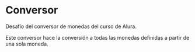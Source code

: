 # Conversor
Desafío del conversor de monedas del curso de Alura.

Este conversor hace la conversión a todas las monedas definidas a partir de una sola moneda.
